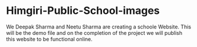 # Himgiri-Public-School-images
We Deepak Sharma and Neetu Sharma are creating a schoole Website. This will be the demo file and on the completion of the project we will publish this website to be functional online.
